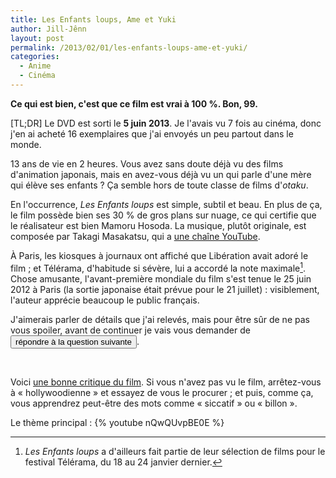 ```yaml
---
title: Les Enfants loups, Ame et Yuki
author: Jill-Jênn
layout: post
permalink: /2013/02/01/les-enfants-loups-ame-et-yuki/
categories:
  - Anime
  - Cinéma
---
```

**Ce qui est bien, c'est que ce film est vrai à 100 %. Bon, 99.**

[TL;DR] Le DVD est sorti le **5 juin 2013**. Je l'avais vu 7 fois au cinéma, donc j'en ai acheté 16 exemplaires que j'ai envoyés un peu partout dans le monde.

13 ans de vie en 2 heures. Vous avez sans doute déjà vu des films d'animation japonais, mais en avez-vous déjà vu un qui parle d'une mère qui élève ses enfants ? Ça semble hors de toute classe de films d'*otaku*.

En l'occurrence, *Les Enfants loups* est simple, subtil et beau. En plus de ça, le film possède bien ses 30 % de gros plans sur nuage, ce qui certifie que le réalisateur est bien Mamoru Hosoda. La musique, plutôt originale, est composée par Takagi Masakatsu, qui a [une chaîne YouTube][1].

 [1]: http://www.youtube.com/user/tkgmskt

À Paris, les kiosques à journaux ont affiché que Libération avait adoré le film ; et Télérama, d'habitude si sévère, lui a accordé la note maximale[^1]. Chose amusante, l'avant-première mondiale du film s'est tenue le 25 juin 2012 à Paris (la sortie japonaise était prévue pour le 21 juillet) : visiblement, l'auteur apprécie beaucoup le public français.

 [^1]: *Les Enfants loups* a d'ailleurs fait partie de leur sélection de films pour le festival Télérama, du 18 au 24 janvier dernier.

J'aimerais parler de détails que j'ai relevés, mais pour être sûr de ne pas vous spoiler, avant de continuer je vais vous demander de <button onclick="$.get('/scripts/ookamikodomo.php?pass=' + encodeURIComponent(prompt('Qui est le maître de la forêt ? Entrez le nom de l\'animal, puis sa couleur, séparés d\'un espace.', 'Inutile de regarder le code source de la page, hein. Si vous ne savez pas, vous ne savez pas.')), function(data) {$('#spoiler').html(data)})">répondre à la question suivante</button>.

<div id="spoiler">&nbsp;</div>

Voici [une bonne critique du film][3]. Si vous n'avez pas vu le film, arrêtez-vous à « hollywoodienne » et essayez de vous le procurer ; et puis, comme ça, vous apprendrez peut-être des mots comme « siccatif » ou « billon ».

 [3]: http://www.filmosphere.com/movie-review/critique-les-enfants-loups-ame-yuki-2012/

Le thème principal :
{% youtube nQwQUvpBE0E %}